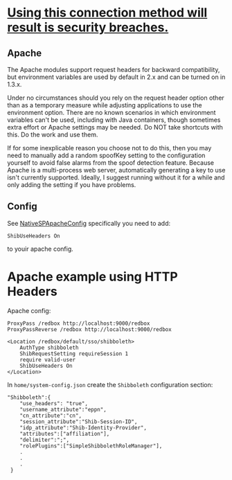 [Using this connection method will result is security breaches.](https://wiki.shibboleth.net/confluence/display/SHIB2/NativeSPSpoofChecking#NativeSPSpoofChecking-Apache)
====
Apache
-----
The Apache modules support request headers for backward compatibility, but environment variables are used by default in 2.x and can be turned on in 1.3.x.

Under no circumstances should you rely on the request header option other than as a temporary measure while adjusting applications to use the environment option. There are no known scenarios in which environment variables can't be used, including with Java containers, though sometimes extra effort or Apache settings may be needed. Do NOT take shortcuts with this. Do the work and use them.

If for some inexplicable reason you choose not to do this, then you may need to manually add a random spoofKey setting to the configuration yourself to avoid false alarms from the spoof detection feature. Because Apache is a multi-process web server, automatically generating a key to use isn't currently supported. Ideally, I suggest running without it for a while and only adding the setting if you have problems.

Config
----
See [NativeSPApacheConfig](https://wiki.shibboleth.net/confluence/display/SHIB2/NativeSPApacheConfig) specifically you need to add:

	ShibUseHeaders On

to youir apache config.

Apache example using HTTP Headers
=====

Apache config:

    ProxyPass /redbox http://localhost:9000/redbox
    ProxyPassReverse /redbox http://localhost:9000/redbox

    <Location /redbox/default/sso/shibboleth>
        AuthType shibboleth
        ShibRequestSetting requireSession 1
        require valid-user
        ShibUseHeaders On
    </Location>


In `home/system-config.json` create the `Shibboleth` configuration section:

    "Shibboleth":{
        "use_headers": "true",
        "username_attribute":"eppn",
        "cn_attribute":"cn",
        "session_attribute":"Shib-Session-ID",
        "idp_attribute":"Shib-Identity-Provider",
        "attributes":["affiliation"],
        "delimiter":";",
        "rolePlugins":["SimpleShibbolethRoleManager"],
        .
        .
        .
     }
